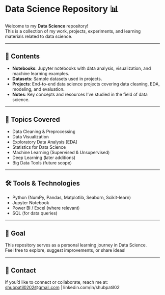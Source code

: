 # Data Science Repository 📊  

Welcome to my **Data Science** repository!  
This is a collection of my work, projects, experiments, and learning materials related to data science.  

---

## 📁 Contents  
- **Notebooks**: Jupyter notebooks with data analysis, visualization, and machine learning examples.  
- **Datasets**: Sample datasets used in projects.  
- **Projects**: End-to-end data science projects covering data cleaning, EDA, modeling, and evaluation.  
- **Notes**: Key concepts and resources I’ve studied in the field of data science.  

---

## 🚀 Topics Covered  
- Data Cleaning & Preprocessing  
- Data Visualization  
- Exploratory Data Analysis (EDA)  
- Statistics for Data Science  
- Machine Learning (Supervised & Unsupervised)  
- Deep Learning (later additions)  
- Big Data Tools (future scope)  

---

## 🛠️ Tools & Technologies  
- Python (NumPy, Pandas, Matplotlib, Seaborn, Scikit-learn)  
- Jupyter Notebook  
- Power BI / Excel (where relevant)  
- SQL (for data queries)  

---

## 📌 Goal  
This repository serves as a personal learning journey in Data Science.  
Feel free to explore, suggest improvements, or share ideas!  

---

## 📧 Contact  
If you’d like to connect or collaborate, reach me at:  
shubpatil0202@gmail.com | linkedin.com/in/shubpatil02
